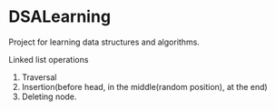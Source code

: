 # DSALearning
Project for learning data structures and algorithms.

Linked list operations
1) Traversal
2) Insertion(before head, in the middle(random position), at the end)
3) Deleting node.